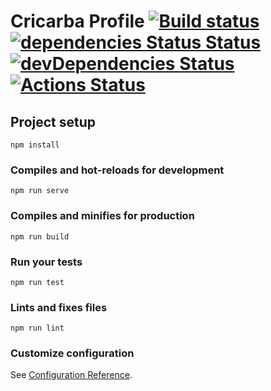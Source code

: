 # Cricarba Profile  [![Build status](https://cricarbah.visualstudio.com/Profile/_apis/build/status/Profile-CI)](https://cricarbah.visualstudio.com/Profile/_build/latest?definitionId=5) [![dependencies Status Status](https://david-dm.org/cricarba/profile.svg)](https://david-dm.org/cricarba/profile?type=dev)[![devDependencies Status](https://david-dm.org/cricarba/profile/dev-status.svg)](https://david-dm.org/cricarba/profile?type=dev)[![Actions Status](https://xxx.execute-api.us-west-2.amazonaws.com/production/badge/cricarba/profile)](https://xxx.execute-api.us-west-2.amazonaws.com/production/results/cricarba/profile)

## Project setup
```
npm install
```

### Compiles and hot-reloads for development
```
npm run serve
```

### Compiles and minifies for production
```
npm run build
```

### Run your tests
```
npm run test
```

### Lints and fixes files
```
npm run lint
```

### Customize configuration
See [Configuration Reference](https://cli.vuejs.org/config/).
